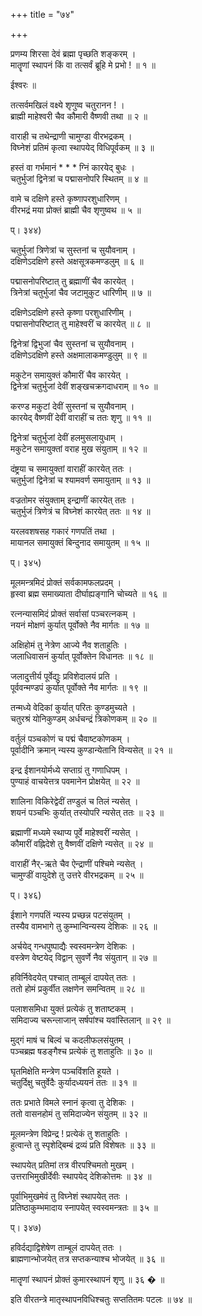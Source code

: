 +++
title = "७४"

+++
  
  
प्रणम्य शिरसा देवं ब्रह्मा पृच्छति शङ्करम् ।  
मातॄणां स्थापनं किं वा तत्सर्वं ब्रूहि मे प्रभो ! ॥ १ ॥  
  
ईश्वरः ॥  
  
तत्सर्वमखिलं वक्ष्ये शृणुष्व चतुरानन ! ।  
ब्राह्मी माहेश्वरी चैव कौमारी वैष्णवी तथा ॥ २ ॥  
  
वाराही च तथेन्द्राणी चामुण्डा वीरभद्रकम् ।  
विघ्नेशं प्रतिमं कृत्वा स्थापयेद् विधिपूर्वकम् ॥ ३ ॥  
  
हस्तं वा गर्भमानं * * * ग्निं कारयेद् बुधः ।  
चतुर्भुजां द्विनेत्रां च पद्मासनोपरि स्थितम् ॥ ४ ॥  
  
वामे च दक्षिणे हस्ते कृष्णापरशुधारिणम् ।  
वीरभद्रं मया प्रोक्तं ब्राह्मी चैव शृणुष्वथ ॥ ५ ॥  
  
प्। ३४४)  
  
चतुर्भुजां त्रिणेत्रां च सुस्तनां च सुयौवनाम् ।  
दक्षिणेऽदक्षिणे हस्ते अक्षसूत्रकमण्डलुम् ॥ ६ ॥  
  
पद्मासनोपरिष्टात् तु ब्रह्माणीं चैव कारयेत् ।  
त्रिनेत्रां चतुर्भुजां चैव जटामुकुट धारिणीम् ॥ ७ ॥  
  
दक्षिणेऽदक्षिणे हस्ते कृष्णा परशुधारिणीम् ।  
पद्मासनोपरिष्टात् तु माहेश्वरीं च कारयेत् ॥ ८ ॥  
  
द्विनेत्रां द्विभुजां चैव सुस्तनां च सुयौवनाम् ।  
दक्षिणेऽदक्षिणे हस्ते अक्षमालाकमण्डुलुम् ॥ ९ ॥  
  
मकुटेन समायुक्तं कौमारीं चैव कारयेत् ।  
द्विनेत्रां चतुर्भुजां देवीं शङ्खचक्रगदाधराम् ॥ १० ॥  
  
करण्ड मकुटां देवीं सुस्तनां च सुयौवनाम् ।  
कारयेद् वैष्णवीं देवीं वाराहीं च ततः शृणु ॥ ११ ॥  
  
द्विनेत्रां चतुर्भुजां देवीं हलमुसलायुधाम् ।  
मकुटेन समायुक्तां वराह मुख संयुताम् ॥ १२ ॥  
  
दंष्ट्रया च समायुक्तां वाराहीं कारयेत् ततः ।  
चतुर्भुजां द्विनेत्रां च श्यामवर्ण समायुताम् ॥ १३ ॥  
  
वज्रतोमर संयुक्ताम् इन्द्राणीं कारयेत् ततः ।  
चतुर्भुजं त्रिणेत्रं च विघ्नेशं कारयेत् ततः ॥ १४ ॥  
  
यरलवशषसह गकारं गणपतिं तथा ।  
मायानल समायुक्तं बिन्दुनाद समायुतम् ॥ १५ ॥  
  
प्। ३४५)  
  
मूलमन्त्रमिदं प्रोक्तं सर्वकामफलप्रदम् ।  
हृस्वा ब्रह्म समाख्याता दीर्घाह्यङ्गानि चोच्यते ॥ १६ ॥  
  
रत्नन्यासमिदं प्रोक्तं सर्वासां पञ्चरत्नकम् ।  
नयनं मोक्षणं कुर्यात् पूर्वोक्ते नैव मार्गतः ॥ १७ ॥  
  
अक्षिहोमं तु नेत्रेण आज्ये नैव शताहुतिः ।  
जलाधिवासनं कुर्यात् पूर्वोक्तेन विधानतः ॥ १८ ॥  
  
जलादुत्तीर्य पूर्वेद्युः प्रविशेदालयं प्रति ।  
पूर्ववन्मण्डपं कुर्यात् पूर्वोक्ते नैव मार्गतः ॥ १९ ॥  
  
तन्मध्ये वेदिकां कुर्यात् परितः कुण्डमुच्यते ।  
चतुरश्रं योनिकुण्डम् अर्धचन्द्रं त्रिकोणकम् ॥ २० ॥  
  
वर्तुलं पञ्चकोणं च पद्मं चैवाष्टकोणकम् ।  
पूर्वादीनि क्रमान् न्यस्य कुण्डान्येतानि विन्यसेत् ॥ २१ ॥  
  
इन्द्र ईशानयोर्मध्ये सप्ताग्रं तु गणाधिपम् ।  
पुण्याहं वाचयेत्तत्र पवमानेन प्रोक्षयेत् ॥ २२ ॥  
  
शालिना विकिरेद्वेदीं तण्डुलं च तिलं न्यसेत् ।  
शयनं पञ्चभिः कुर्यात् तस्योपरि न्यसेत् ततः ॥ २३ ॥  
  
ब्रह्माणीं मध्यमे स्थाप्य पूर्वे माहेश्वरीं न्यसेत् ।  
कौमारीं वह्निदेशे तु वैष्णवीं दक्षिणे न्यसेत् ॥ २४ ॥  
  
वाराहीं नैर्-ऋते चैव ऐन्द्राणीं पश्चिमे न्यसेत् ।  
चामुण्डीं वायुदेशे तु उत्तरे वीरभद्रकम् ॥ २५ ॥  
  
प्। ३४६)  
  
ईशाने गणपतिं न्यस्य प्रच्छन्न पटसंयुतम् ।  
तस्यैव वामभागे तु कुम्भान्विन्यस्य देशिकः ॥ २६ ॥  
  
अर्चयेद् गन्धपुष्पाद्यैः स्वस्वमन्त्रेण देशिकः ।  
वस्त्रेण वेष्टयेद् विद्वान् सुवर्णे नैव संयुतान् ॥ २७ ॥  
  
हविर्निवेदयेत् पश्चात् ताम्बूलं दापयेत् ततः ।  
ततो होमं प्रकुर्वीत लक्षणेन समन्वितम् ॥ २८ ॥  
  
पलाशसमिधा युक्तं प्रत्येकं तु शताष्टकम् ।  
समिदाज्य चरून्लाजान् सर्षपांश्च यवांस्तिलान् ॥ २९ ॥  
  
मुद्गं माषं च बिल्वं च कदलीफलसंयुतम् ।  
पञ्चब्रह्म षडङ्गैश्च प्रत्येकं तु शताहुतिः ॥ ३० ॥  
  
घृतमिक्षेति मन्त्रेण पञ्चविंशति हूयते ।  
चतुर्दिक्षु चतुर्वेदैः कुर्यादध्ययनं ततः ॥ ३१ ॥  
  
ततः प्रभाते विमले स्नानं कृत्वा तु देशिकः ।  
ततो वासनहोमं तु समिदाज्येन संयुतम् ॥ ३२ ॥  
  
मूलमन्त्रेण विप्रेन्द्र ! प्रत्येकं तु शताहुतिः ।  
हुत्वान्ते तु स्पृशेद्बिम्बं द्रव्यं प्रति विशेषतः ॥ ३३ ॥  
  
स्थापयेत् प्रतिमां तत्र वीरपश्चिमतो मुखम् ।  
उत्तराभिमुखीर्देवीः स्थापयेद् देशिकोत्तमः ॥ ३४ ॥  
  
पूर्वाभिमुखमेवं तु विघ्नेशं स्थापयेत् ततः ।  
प्रतिष्ठाकुम्भमादाय स्नापयेत् स्वस्वमन्त्रतः ॥ ३५ ॥  
  
प्। ३४७)  
  
हविर्दद्याद्विशेषेण ताम्बूलं दापयेत् ततः ।  
ब्राह्मणान्भोजयेत् तत्र सप्तकन्याश्च भोजयेत् ॥ ३६ ॥  
  
मातॄणां स्थापनं प्रोक्तं कुमारस्थापनं शृणु ॥ ३६ � ॥  
  
इति वीरतन्त्रे मातृस्थापनविधिश्चतुः सप्ततितमः पटलः ॥ ७४ ॥  
